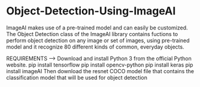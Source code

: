 # Object-Detection-Using-ImageAI

ImageAI makes use of a pre-trained model and can easily be customized. The Object Detection class of the ImageAI library contains fuctions to perform object detection on any image or set of images, using pre-trained model and it recognize 80 different kinds of common, everyday objects.

REQUIREMENTS --> Download and install Python 3 from the official Python website.
                 pip install tensorflow
                 pip install opencv-python
                 pip install keras
                 pip install imageAI
                 Then download the resnet COCO model file that contains the classification model that
                 will be used for object detection
